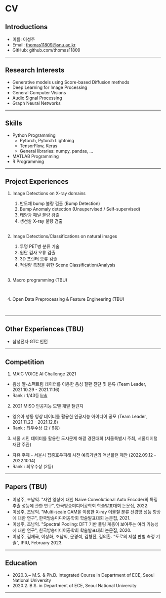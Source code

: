 <!-- Header -->

# CV

## Introductions

- 이름: 이성주
- Email: thomas11809@snu.ac.kr
- GitHub: github.com/thomas11809

---

## Research Interests

- Generative models using Score-based Diffusion methods
- Deep Learning for Image Processing
- General Computer Visions
- Audio Signal Processing
- Graph Neural Networks

---

## Skills

- Python Programming
  - Pytorch, Pytorch Lightning
  - TensorFlow, Keras
  - General libraries: numpy, pandas, ...
- MATLAB Programming
- R Programming

---

## Project Experiences

1. Image Detections on X-ray domains

   1) 반도체 bump 불량 검출 (Bump Detection)
   2) Bump Anomaly detection (Unsupervised / Self-supervised)
   3) 태양광 패널 불량 검출
   4) 생선살 X-ray 불량 검출
     <br/>

2. Image Detections/Classifications on natural images
   1) 투명 PET병 분류 기술
   2) 원단 검사 오류 검출
   3) 3D 프린터 오류 검출
   4) 적설량 측정을 위한 Scene Classification/Analysis
   <br/>

3. Macro programming (TBU)
<br/>

4. Open Data Preprocessing & Feature Engineering (TBU)
<br/>

---

## Other Experiences (TBU)

- 삼성전자 GTC 인턴

---

## Competition

1. MAIC VOICE AI Challenge 2021
  - 음성 멜-스펙트럼 데이터를 이용한 음성 질환 진단 및 분류 (Team Leader, 2021.10.29 - 2021.11.16)
  - Rank : 1/43등
  [link](https://github.com/papari1123/MAIC_VOICE_AI_Challenge_2021)
  
2. 2021 MISO 인공지능 모델 개발 챌린지
  - 영유아 행동 영상 데이터를 활용한 인공지능 아이디어 공모 (Team Leader, 2021.11.23 - 2021.12.8)
  - Rank : 최우수상 (2 / 6등)

3. 서울 시민 데이터를 활용한 도시문제 해결 경진대회 (서울특별시 주최, 서울디지털재단 주관)
  - 자유 주제 - 서울시 집중호우피해 사전 예측기반의 액션플랜 제안 (2022.09.12 - 2022.10.14)
  - Rank : 최우수상 (2등)

---

## Papers (TBU)

- 이성주, 조남익. "자연 영상에 대한 Naive Convolutional Auto Encoder의 특징 추출 성능에 관한 연구", 한국방송미디어공학회 학술발표대회 논문집, 2022.
- 이성주, 조남익. "Multi-scale CAM을 이용한 X-ray 이물질 분류 신경망 성능 향상에 대한 연구", 한국방송미디어공학회 학술발표대회 논문집, 2021.
- 이성주, 조남익. "Spectral Pooling: DFT 기반 풀링 계층이 보여주는 여러 가능성에 대한 연구", 한국방송미디어공학회 학술발표대회 논문집, 2020.
- 이성주, 김재국, 이상화, 조남익, 문경석, 김형진, 김의환. "도로의 제설 판별 측정 기술", IPIU, February 2023.


---

## Education

- 2020.3.~ M.S. & Ph.D. Integrated Course in Department of ECE, Seoul National University
- 2020.2. B.S. in Department of ECE, Seoul National University

---
